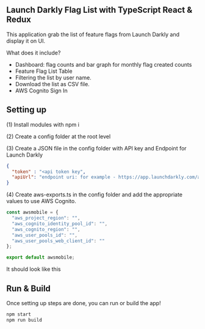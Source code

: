 ## Launch Darkly Flag List with TypeScript React & Redux

This application grab the list of feature flags from Launch Darkly and display it on UI.

What does it include?
- Dashboard: flag counts and bar graph for monthly flag created counts
- Feature Flag List Table
- Filtering the list by user name.
- Download the list as CSV file.
- AWS Cognito Sign In

## Setting up

(1) Install modules with npm i

(2) Create a config folder at the root level

(3) Create a JSON file in the config folder with API key and Endpoint for Launch Darkly

```json
{
  "token" : "<api token key",
  "apiUrl": "endpoint uri: for example - https://app.launchdarkly.com/api/v2/flags/default?env=production"
}
```
(4) Create aws-exports.ts in the config folder and add the appropriate values to use AWS Cognito.

```javascript
const awsmobile = {
  "aws_project_region": "",
  "aws_cognito_identity_pool_id": "",
  "aws_cognito_region": "",
  "aws_user_pools_id": "",
  "aws_user_pools_web_client_id": ""
};

export default awsmobile;
```
It should look like this

## Run & Build

Once setting up steps are done, you can run or build the app!

```bash
npm start
npm run build
```

